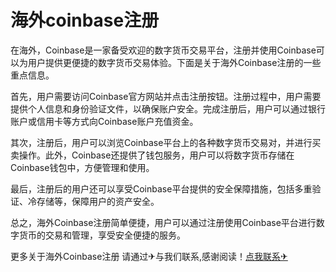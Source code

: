 # 海外coinbase注册

在海外，Coinbase是一家备受欢迎的数字货币交易平台，注册并使用Coinbase可以为用户提供更便捷的数字货币交易体验。下面是关于海外Coinbase注册的一些重点信息。

首先，用户需要访问Coinbase官方网站并点击注册按钮。注册过程中，用户需要提供个人信息和身份验证文件，以确保账户安全。完成注册后，用户可以通过银行账户或信用卡等方式向Coinbase账户充值资金。

其次，注册后，用户可以浏览Coinbase平台上的各种数字货币交易对，并进行买卖操作。此外，Coinbase还提供了钱包服务，用户可以将数字货币存储在Coinbase钱包中，方便管理和使用。

最后，注册后的用户还可以享受Coinbase平台提供的安全保障措施，包括多重验证、冷存储等，保障用户的资产安全。

总之，海外Coinbase注册简单便捷，用户可以通过注册使用Coinbase平台进行数字货币的交易和管理，享受安全便捷的服务。

更多关于海外Coinbase注册 请通过✈与我们联系,感谢阅读！[点我联系✈](https://app.G208.com)